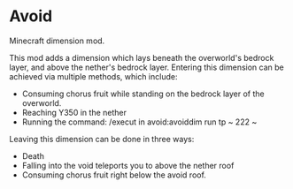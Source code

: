 # Avoid
Minecraft dimension mod.

This mod adds a dimension which lays beneath the overworld's bedrock layer, and above the nether's bedrock layer.
Entering this dimension can be achieved via multiple methods, which include: 
- Consuming chorus fruit while standing on the bedrock layer of the overworld.
- Reaching Y350 in the nether
- Running the command: /execut in avoid:avoiddim run tp ~ 222 ~

Leaving this dimension can be done in three ways:
- Death
- Falling into the void teleports you to above the nether roof
- Consuming chorus fruit right below the avoid roof.
